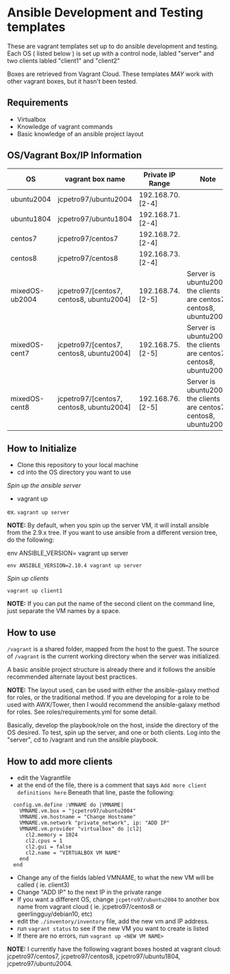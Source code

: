 # Ansible Development and Testing templates

These are vagrant templates set up to do ansible development and testing.  Each OS ( listed below ) is set up with a control node, labled "server" and two clients labled "client1" and "client2"

Boxes are retrieved from Vagrant Cloud.  These templates _MAY_ work with other vagrant boxes, but it hasn't been tested.
## Requirements

* Virtualbox 
* Knowledge of vagrant commands
* Basic knowledge of an ansible project layout
## OS/Vagrant Box/IP Information

| OS         | vagrant box name                         | Private IP Range |Note|
| ---------- | ---------------------------------------- | ---------------- |----|
| ubuntu2004 | jcpetro97/ubuntu2004                     | 192.168.70.[2-4] ||
| ubuntu1804 | jcpetro97/ubuntu1804                     | 192.168.71.[2-4] ||
| centos7    | jcpetro97/centos7                        | 192.168.72.[2-4] ||
| centos8    | jcpetro97/centos8                        | 192.168.73.[2-4] ||
| mixedOS-ub2004    | jcpetro97/[centos7, centos8, ubuntu2004] | 192.168.74.[2-5] |Server is ubuntu2004, the clients are centos7, centos8, ubuntu2004|
| mixedOS-cent7    | jcpetro97/[centos7, centos8, ubuntu2004] | 192.168.75.[2-5] |Server is ubuntu2004, the clients are centos7, centos8, ubuntu2004|
| mixedOS-cent8    | jcpetro97/[centos7, centos8, ubuntu2004] | 192.168.76.[2-5] |Server is ubuntu2004, the clients are centos7, centos8, ubuntu2004|


## How to Initialize

* Clone this repository to your local machine
* cd into the OS directory you want to use

_Spin up the ansible server_

* vagrant up <VM name>

ex. `vagrant up server`

**NOTE:** By default, when you spin up the server VM, it will install ansible from the 2.9.x tree.  If you want to use ansible from a different version tree, do the following:

env ANSIBLE_VERSION=<version number> vagrant up server

`env ANSIBLE_VERSION=2.10.4 vagrant up server`

_Spin up clients_

`vagrant up client1`

**NOTE:** If you can put the name of the second client on the command line, just separate the VM names by a space.

## How to use

`/vagrant` is a shared folder, mapped from the host to the guest.  The source of `/vagrant` is the current working directory when the server was initialized.  

A basic ansible project structure is already there and it follows the ansible recommended alternate layout best practices.  

**NOTE:** The layout used, can be used with either the ansible-galaxy method for roles, or the traditional method.  If you are developing for a role to be used with AWX/Tower, then I would recommend the ansible-galaxy method for roles.  See roles/requirements.yml for some detail.

Basically, develop the playbook/role on the host, inside the directory of the OS desired.  To test, spin up the server, and one or both clients.  Log into the "server", cd to /vagrant and run the ansible playbook.

## How to add more clients

* edit the Vagrantfile
* at the end of the file, there is a comment that says `Add more client definitions here`  Beneath that line, paste the following:

```
  config.vm.define :VMNAME do |VMNAME|
    VMNAME.vm.box = "jcpetro97/ubuntu2004"
    VMNAME.vm.hostname = "Change Hostname"
    VMNAME.vm.network "private_network", ip: "ADD IP"
    VMNAME.vm.provider "virtualbox" do |cl2|
      cl2.memory = 1024
      cl2.cpus = 1
      cl2.gui = false
      cl2.name = "VIRTUALBOX VM NAME"
    end
  end
```
* Change any of the fields labled VMNAME, to what the new VM will be called ( ie. client3)
* Change "ADD IP" to the next IP in the private range
* If you want a different OS, change `jcpetro97/ubuntu2004` to another box name from vagrant cloud ( ie. jcpetro97/centos8 or geerlingguy/debian10, etc)
* edit the `./inventory/inventory` file, add the new vm and IP address.
* run `vagrant status` to see if the new VM you want to create is listed
* If there are no errors, run `vagrant up <NEW VM NAME>`

**NOTE:** I currently have the following vagrant boxes hosted at vagrant cloud: jcpetro97/centos7, jcpetro97/centos8, jcpetro97/ubuntu1804, jcpetro97/ubuntu2004.